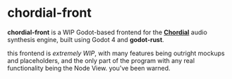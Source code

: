 # chordial-front

**chordial-front** is a WIP Godot-based frontend for the [**Chordial**](https://github.com/estroBiologist/chordial) audio synthesis engine, built using Godot 4 and **godot-rust**.

this frontend is *extremely WIP*, with many features being outright mockups and placeholders, and the only part of the program with any real functionality being the Node View. you've been warned.

